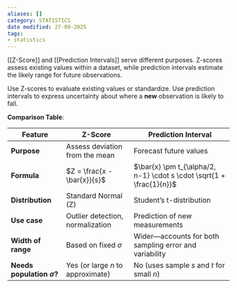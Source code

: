 ```yaml
---
aliases: []
category: STATISTICS
date modified: 27-09-2025
tags:
- statistics
---
```

[[Z-Score]] and [[Prediction Intervals]] serve different purposes. Z-scores assess existing values within a dataset, while prediction intervals estimate the likely range for future observations.

Use Z-scores to evaluate existing values or standardize. Use prediction intervals to express uncertainty about where a **new** observation is likely to fall.

**Comparison Table**:

|Feature|Z-Score|Prediction Interval|
|---|---|---|
|**Purpose**|Assess deviation from the mean|Forecast future values|
|**Formula**|$Z = \frac{x - \bar{x}}{s}$|$\bar{x} \pm t_{\alpha/2, n-1} \cdot s \cdot \sqrt{1 + \frac{1}{n}}$|
|**Distribution**|Standard Normal (Z)|Student’s t-distribution|
|**Use case**|Outlier detection, normalization|Prediction of new measurements|
|**Width of range**|Based on fixed $\sigma$|Wider—accounts for both sampling error and variability|
|**Needs population $\sigma$?**|Yes (or large $n$ to approximate)|No (uses sample $s$ and $t$ for small $n$)|